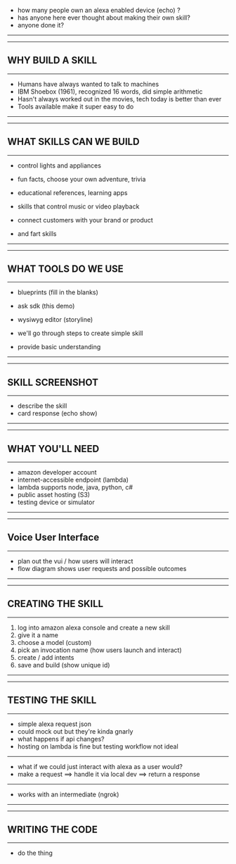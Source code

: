 
- how many people own an alexa enabled device (echo) ?
- has anyone here ever thought about making their own skill?
- anyone done it?

----------------------
----------------------
  WHY BUILD A SKILL
----------------------
----------------------

- Humans have always wanted to talk to machines
- IBM Shoebox (1961), recognized 16 words, did simple arithmetic
- Hasn't always worked out in the movies, tech today is better than ever
- Tools available make it super easy to do

----------------------
----------------------
  WHAT SKILLS CAN WE BUILD
----------------------
----------------------

- control lights and appliances
- fun facts, choose your own adventure, trivia
- educational references, learning apps
- skills that control music or video playback
- connect customers with your brand or product

- and fart skills

----------------------
----------------------
  WHAT TOOLS DO WE USE
----------------------
----------------------

- blueprints (fill in the blanks)
- ask sdk (this demo)
- wysiwyg editor (storyline)


- we'll go through steps to create simple skill
- provide basic understanding

----------------------
----------------------
  SKILL SCREENSHOT
----------------------
----------------------

- describe the skill
- card response (echo show)

----------------------
----------------------
  WHAT YOU'LL NEED
----------------------
----------------------

- amazon developer account
- internet-accessible endpoint (lambda)
- lambda supports node, java, python, c#
- public asset hosting (S3)
- testing device or simulator

----------------------
----------------------
  Voice User Interface
----------------------
----------------------

- plan out the vui / how users will interact
- flow diagram shows user requests and possible outcomes

----------------------
----------------------
  CREATING THE SKILL
----------------------
----------------------

1. log into amazon alexa console and create a new skill
2. give it a name
3. choose a model (custom)
4. pick an invocation name (how users launch and interact)
5. create / add intents
6. save and build (show unique id)

----------------------
----------------------
  TESTING THE SKILL
----------------------
----------------------

- simple alexa request json
- could mock out but they're kinda gnarly
- what happens if api changes?
- hosting on lambda is fine but testing workflow not ideal

-------------------------

- what if we could just interact with alexa as a user would?
- make a request ==> handle it via local dev ==> return a response

-------------------------

- works with an intermediate (ngrok)

----------------------
----------------------
  WRITING THE CODE
----------------------
----------------------

- do the thing
